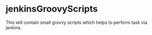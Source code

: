 # jenkinsGroovyScripts
This will contain small grovvy scripts which helps to perform task via jenkins.
